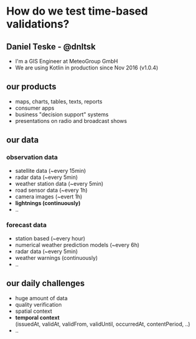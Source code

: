 # How do we test time-based validations?

## Daniel Teske - @dnltsk

* I'm a GIS Engineer at MeteoGroup GmbH
* We are using Kotlin in production since Nov 2016 (v1.0.4)

## our products

* maps, charts, tables, texts, reports
* consumer apps
* business "decision support" systems
* presentations on radio and broadcast shows

## our data

### observation data

* satellite data (~every 15min)
* radar data (~every 5min)
* weather station data (~every 5min)
* road sensor data (~every 1h)
* camera images (~evert 1h)
* **lightnings (continuously)**
* ..

### forecast data

* station based (~every hour)
* numerical weather prediction models (~every 6h)
* radar data (~every 5min)
* weather warnings (continuously)
* ..

## our daily challenges

* huge amount of data
* quality verification
* spatial context
* **temporal context**<br>
(issuedAt, validAt, validFrom, validUntil, occurredAt, contentPeriod, ..)
* ..
